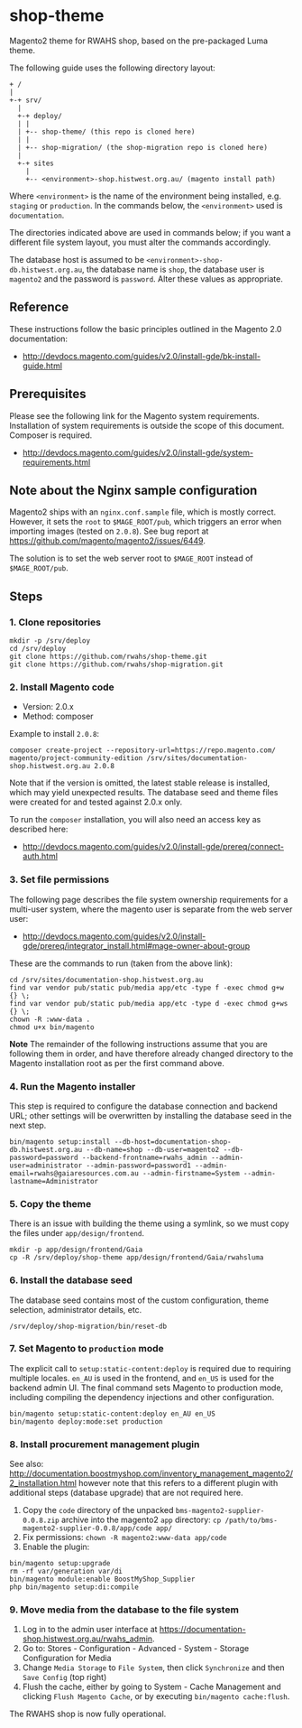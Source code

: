 # shop-theme

Magento2 theme for RWAHS shop, based on the pre-packaged Luma theme.

The following guide uses the following directory layout:

```
+ /
|
+-+ srv/
  |
  +-+ deploy/
  | |
  | +-- shop-theme/ (this repo is cloned here)
  | |
  | +-- shop-migration/ (the shop-migration repo is cloned here)
  |
  +-+ sites
    |
    +-- <environment>-shop.histwest.org.au/ (magento install path)
```

Where `<environment>` is the name of the environment being installed, e.g. `staging` or `production`.  In the commands 
below, the `<environment>` used is `documentation`.

The directories indicated above are used in commands below; if you want a different file system layout, you must alter 
the commands accordingly.

The database host is assumed to be `<environment>-shop-db.histwest.org.au`, the database name is `shop`, the database 
user is `magento2` and the password is `password`.  Alter these values as appropriate.

## Reference

These instructions follow the basic principles outlined in the Magento 2.0 documentation:

* http://devdocs.magento.com/guides/v2.0/install-gde/bk-install-guide.html

## Prerequisites

Please see the following link for the Magento system requirements.  Installation of system requirements is outside the
scope of this document.  Composer is required.

* http://devdocs.magento.com/guides/v2.0/install-gde/system-requirements.html

## Note about the Nginx sample configuration

Magento2 ships with an `nginx.conf.sample` file, which is mostly correct.  However, it sets the `root` to 
`$MAGE_ROOT/pub`, which triggers an error when importing images (tested on `2.0.8`).  See bug report at 
https://github.com/magento/magento2/issues/6449.

The solution is to set the web server root to `$MAGE_ROOT` instead of `$MAGE_ROOT/pub`.

## Steps

### 1. Clone repositories

```
mkdir -p /srv/deploy
cd /srv/deploy
git clone https://github.com/rwahs/shop-theme.git
git clone https://github.com/rwahs/shop-migration.git
```

### 2. Install Magento code

* Version: 2.0.x
* Method: composer

Example to install `2.0.8`:

```
composer create-project --repository-url=https://repo.magento.com/ magento/project-community-edition /srv/sites/documentation-shop.histwest.org.au 2.0.8
```

Note that if the version is omitted, the latest stable release is installed, which may yield unexpected results.  The 
database seed and theme files were created for and tested against 2.0.x only.

To run the `composer` installation, you will also need an access key as described here:
 
* http://devdocs.magento.com/guides/v2.0/install-gde/prereq/connect-auth.html

### 3. Set file permissions

The following page describes the file system ownership requirements for a multi-user system, where the magento user is
separate from the web server user:

* http://devdocs.magento.com/guides/v2.0/install-gde/prereq/integrator_install.html#mage-owner-about-group

These are the commands to run (taken from the above link):

```
cd /srv/sites/documentation-shop.histwest.org.au
find var vendor pub/static pub/media app/etc -type f -exec chmod g+w {} \;
find var vendor pub/static pub/media app/etc -type d -exec chmod g+ws {} \;
chown -R :www-data .
chmod u+x bin/magento
```

**Note** The remainder of the following instructions assume that you are following them in order, and have therefore 
already changed directory to the Magento installation root as per the first command above.

### 4. Run the Magento installer

This step is required to configure the database connection and backend URL; other settings will be overwritten by 
installing the database seed in the next step.

```
bin/magento setup:install --db-host=documentation-shop-db.histwest.org.au --db-name=shop --db-user=magento2 --db-password=password --backend-frontname=rwahs_admin --admin-user=administrator --admin-password=password1 --admin-email=rwahs@gaiaresources.com.au --admin-firstname=System --admin-lastname=Administrator 
```

### 5. Copy the theme

There is an issue with building the theme using a symlink, so we must copy the files under `app/design/frontend`.

```
mkdir -p app/design/frontend/Gaia
cp -R /srv/deploy/shop-theme app/design/frontend/Gaia/rwahsluma
```

### 6. Install the database seed

The database seed contains most of the custom configuration, theme selection, administrator details, etc.

```
/srv/deploy/shop-migration/bin/reset-db
```

### 7. Set Magento to `production` mode

The explicit call to `setup:static-content:deploy` is required due to requiring multiple locales.  `en_AU` is used in
the frontend, and `en_US` is used for the backend admin UI.  The final command sets Magento to production mode, 
including compiling the dependency injections and other configuration.

```
bin/magento setup:static-content:deploy en_AU en_US
bin/magento deploy:mode:set production
```

### 8. Install procurement management plugin

See also: http://documentation.boostmyshop.com/inventory_management_magento2/2_installation.html however note that this
refers to a different plugin with additional steps (database upgrade) that are not required here.

1. Copy the `code` directory of the unpacked `bms-magento2-supplier-0.0.8.zip` archive into the magento2 `app` 
   directory: `cp /path/to/bms-magento2-supplier-0.0.8/app/code app/`
2. Fix permissions: `chown -R magento2:www-data app/code`
3. Enable the plugin:

```
bin/magento setup:upgrade
rm -rf var/generation var/di
bin/magento module:enable BoostMyShop_Supplier
php bin/magento setup:di:compile
```

### 9. Move media from the database to the file system

1. Log in to the admin user interface at https://documentation-shop.histwest.org.au/rwahs_admin.
2. Go to: Stores - Configuration - Advanced - System - Storage Configuration for Media
3. Change `Media Storage` to `File System`, then click `Synchronize` and then `Save Config` (top right)
4. Flush the cache, either by going to System - Cache Management and clicking `Flush Magento Cache`, or by executing 
   `bin/magento cache:flush`.

The RWAHS shop is now fully operational.

